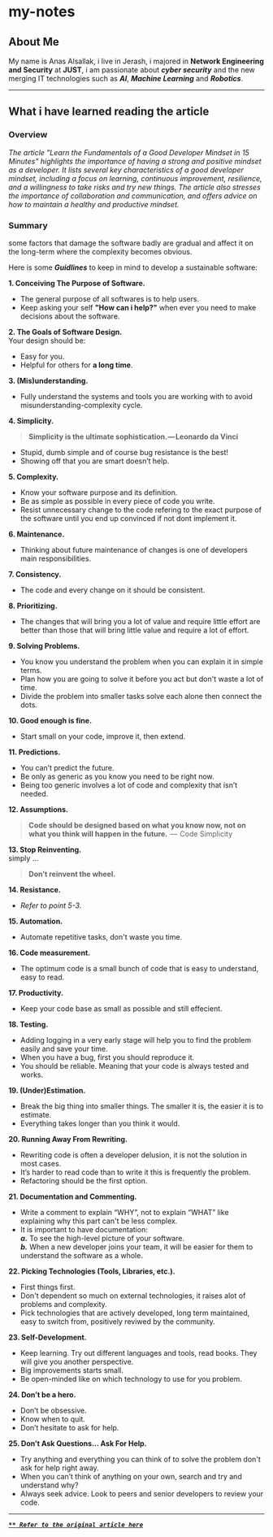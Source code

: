 # **my-notes**

## **About Me**

My name is Anas Alsallak, i live in Jerash, i majored in **Network Engineering and Security** at **JUST**, i am passionate about *__cyber security__* and the new merging IT technologies such as *__AI__*, *__Machine Learning__* and *__Robotics__*. 

___

## **What i have learned reading the article**

### **Overview**

*The article "Learn the Fundamentals of a Good Developer Mindset in 15 Minutes" highlights the importance of having a strong and positive mindset as a developer. It lists several key characteristics of a good developer mindset, including a focus on learning, continuous improvement, resilience, and a willingness to take risks and try new things. The article also stresses the importance of collaboration and communication, and offers advice on how to maintain a healthy and productive mindset.*

### **Summary**

some factors that damage the software badly are gradual and affect it on the long-term where the complexity becomes obvious.

Here is some ***Guidlines*** to keep in mind to develop a sustainable software:

**1\. Conceiving The Purpose of Software.**
   - The general purpose of all softwares is to help users.
   - Keep asking your self **"How can i help?"** when ever you need to make decisions about the software.

**2\. The Goals of Software Design.**<br>
   Your design should be:
   - Easy for you.
   - Helpful for others for **a long time**.

**3\. (Mis)understanding.**
   - Fully understand the systems and tools you are working with to avoid misunderstanding-complexity cycle.

**4\. Simplicity.**

>**Simplicity is the ultimate sophistication. — Leonardo da Vinci**

   - Stupid, dumb simple and of course bug resistance is the best!
   - Showing off that you are smart doesn’t help.
    
**5\. Complexity.**
   - Know your software purpose and its definition.
   - Be as simple as possible in every piece of code you write. 
   - Resist unnecessary change to the code refering to the exact purpose of the software until you end up convinced if  not dont implement it. 

**6\. Maintenance.**
   - Thinking about future maintenance of changes is one of developers main responsibilities.

**7\. Consistency.**
   - The code and every change on it should be consistent.

**8\. Prioritizing.**
   - The changes that will bring you a lot of value and require little effort are better than those that will bring little value and require a lot of effort.

**9\. Solving Problems.**
   - You know you understand the problem when you can explain it in simple terms.
   - Plan how you are going to solve it before you act but don't waste a lot of time.
   - Divide the problem into smaller tasks solve each alone then connect the dots.

**10\. Good enough is fine.** 
- Start small on your code, improve it, then extend.

**11\. Predictions.**
- You can’t predict the future.
- Be only as generic as you know you need to be right now.
- Being too generic involves a lot of code and complexity that isn’t needed.

**12\. Assumptions.**

>**Code should be designed based on what you know now, not on what you think will happen in the future.**
> —  Code Simplicity

**13\. Stop Reinventing.**<br>
simply ...

>**Don’t reinvent the wheel.**

**14\. Resistance.**
- *Refer to point 5-3.*

**15\. Automation.**
- Automate repetitive tasks, don't waste you time.

**16\. Code measurement.**
- The optimum code is a small bunch of code that is easy to understand, easy to read.

**17\. Productivity.**
- Keep your code base as small as possible and still effecient.

**18\. Testing.**
- Adding logging in a very early stage will help you to find the problem easily and save your time.
- When you have a bug, first you should reproduce it. 
- You should be reliable. Meaning that your code is always tested and works.

**19\. (Under)Estimation.**
- Break the big thing into smaller things. The smaller it is, the easier it is to estimate. 
- Everything takes longer than you think it would.

**20\. Running Away From Rewriting.**
- Rewriting code is often a developer delusion, it  is not the solution in most cases.
- It’s harder to read code than to write it this is frequently the problem.
- Refactoring should be the first option.

**21\. Documentation and Commenting.**
- Write a comment to explain “WHY”, not to explain “WHAT” like explaining why this part can't be less complex. 
- It is important to have documentation:<br>
      ***a.*** To see the high-level picture of your software.<br>
      ***b.*** When a new developer joins your team, it will be easier for them to understand the software as a whole.

**22\. Picking Technologies (Tools, Libraries, etc.).**
- First things first.
- Don't dependent so much on external technologies, it raises alot of problems and complexity.
- Pick technologies that are actively developed, long term maintained, easy to switch from, positively reviwed by the community.

**23\. Self-Development.**
- Keep learning. Try out different languages and tools, read books. They will give you another perspective.
- Big improvements starts small.
- Be open-minded like on which technology to use for you problem.

**24\. Don’t be a hero.**
- Don’t be obsessive. 
- Know when to quit. 
- Don’t hesitate to ask for help.

**25\. Don’t Ask Questions… Ask For Help.**
- Try anything and everything you can think of to solve the problem don't ask for help right away.
- When you can’t think of anything on your own, search and try and understand why?
- Always seek advice. Look to peers and senior developers to review your code.

___

***[`** Refer to the original article here`](https://www.freecodecamp.org/news/learn-the-fundamentals-of-a-good-developer-mindset-in-15-minutes-81321ab8a682/ "push  me :)")***


